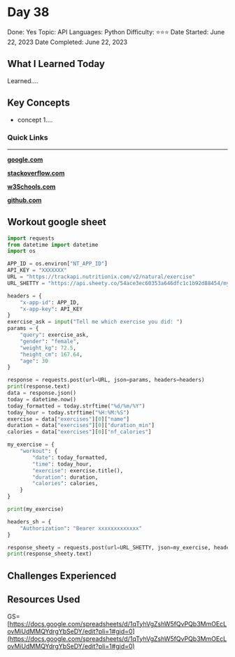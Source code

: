 # Day 38

Done: Yes
Topic: API
Languages: Python
Difficulty: ⭐⭐⭐
Date Started: June 22, 2023
Date Completed: June 22, 2023

## What I Learned Today

Learned....

## Key Concepts

- concept 1....

### Quick Links

---

[**google.com**](http://www.google.com)

[**stackoverflow.com**](http://www.stackoverflow.com)

[**w3Schools.com**](https://www.w3schools.com/)

[**github.com**](https://github.com/)

## Workout google sheet

```python
import requests
from datetime import datetime
import os

APP_ID = os.environ["NT_APP_ID"]
API_KEY = "XXXXXXX"
URL = "https://trackapi.nutritionix.com/v2/natural/exercise"
URL_SHETTY = "https://api.sheety.co/54ace3ec60353a646dfc1c1b92d88454/myWorkoutsWeekly/workouts"

headers = {
    "x-app-id": APP_ID,
    "x-app-key": API_KEY
}
exercise_ask = input("Tell me which exercise you did: ")
params = {
    "query": exercise_ask,
    "gender": "female",
    "weight_kg": 72.5,
    "height_cm": 167.64,
    "age": 30
}

response = requests.post(url=URL, json=params, headers=headers)
print(response.text)
data = response.json()
today = datetime.now()
today_formatted = today.strftime("%d/%m/%Y")
today_hour = today.strftime("%H:%M:%S")
exercise = data["exercises"][0]["name"]
duration = data["exercises"][0]["duration_min"]
calories = data["exercises"][0]["nf_calories"]

my_exercise = {
    "workout": {
        "date": today_formatted,
        "time": today_hour,
        "exercise": exercise.title(),
        "duration": duration,
        "calories": calories,
    }
}

print(my_exercise)

headers_sh = {
    "Authorization": "Bearer xxxxxxxxxxxxx"
}

response_sheety = requests.post(url=URL_SHETTY, json=my_exercise, headers=headers_sh)
print(response_sheety.text)
```

## Challenges Experienced

## Resources Used

GS= [https://docs.google.com/spreadsheets/d/1qTyhVgZshW5fQvPQb3MmOEcLovMiUdMMQYdrgYbSeDY/edit?pli=1#gid=0](https://docs.google.com/spreadsheets/d/1qTyhVgZshW5fQvPQb3MmOEcLovMiUdMMQYdrgYbSeDY/edit?pli=1#gid=0)